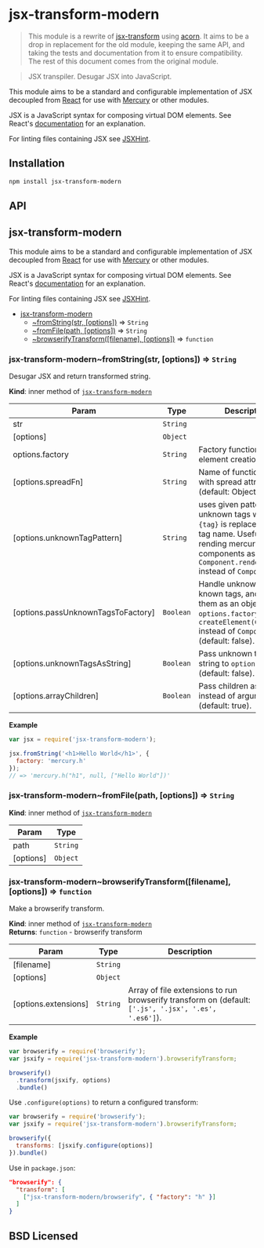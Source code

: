 # jsx-transform-modern

> This module is a rewrite of [jsx-transform](https://github.com/alexmingoia/jsx-transform) using [acorn](https://github.com/acornjs/acorn). It aims to be a drop in replacement for the old module, keeping the same API, and taking the tests and documentation from it to ensure compatibility. The rest of this document comes from the original module.

> JSX transpiler. Desugar JSX into JavaScript.

This module aims to be a standard and configurable implementation of JSX
decoupled from [React](https://github.com/facebook/react) for use with
[Mercury](https://github.com/Raynos/mercury) or other modules.

JSX is a JavaScript syntax for composing virtual DOM elements.
See React's [documentation][0] for an explanation.

For linting files containing JSX see
[JSXHint](https://github.com/STRML/JSXHint).

## Installation

```sh
npm install jsx-transform-modern
```

## API
<a name="module_jsx-transform-modern"></a>
## jsx-transform-modern
This module aims to be a standard and configurable implementation of JSX
decoupled from [React](https://github.com/facebook/react) for use with
[Mercury](https://github.com/Raynos/mercury) or other modules.

JSX is a JavaScript syntax for composing virtual DOM elements.
See React's [documentation][0] for an explanation.

For linting files containing JSX see
[JSXHint](https://github.com/STRML/JSXHint).


* [jsx-transform-modern](#module_jsx-transform-modern)
  * [~fromString(str, [options])](#module_jsx-transform-modern..fromString) ⇒ <code>String</code>
  * [~fromFile(path, [options])](#module_jsx-transform-modern..fromFile) ⇒ <code>String</code>
  * [~browserifyTransform([filename], [options])](#module_jsx-transform-modern..browserifyTransform) ⇒ <code>function</code>

<a name="module_jsx-transform-modern..fromString"></a>
### jsx-transform-modern~fromString(str, [options]) ⇒ <code>String</code>
Desugar JSX and return transformed string.

**Kind**: inner method of <code>[jsx-transform-modern](#module_jsx-transform-modern)</code>  

| Param | Type | Description |
| --- | --- | --- |
| str | <code>String</code> |  |
| [options] | <code>Object</code> |  |
| options.factory | <code>String</code> | Factory function name for element creation. |
| [options.spreadFn] | <code>String</code> | Name of function for use with spread attributes (default: Object.assign). |
| [options.unknownTagPattern] | <code>String</code> | uses given pattern for unknown tags where `{tag}` is replaced by the tag name. Useful for rending mercury components as `Component.render()` instead of `Component()`. |
| [options.passUnknownTagsToFactory] | <code>Boolean</code> | Handle unknown tags like known tags, and pass them as an object to `options.factory`. If true, `createElement(Component)` instead of `Component()` (default: false). |
| [options.unknownTagsAsString] | <code>Boolean</code> | Pass unknown tags as string to `options.factory` (default: false). |
| [options.arrayChildren] | <code>Boolean</code> | Pass children as array instead of arguments (default: true). |

**Example**  
```javascript
var jsx = require('jsx-transform-modern');

jsx.fromString('<h1>Hello World</h1>', {
  factory: 'mercury.h'
});
// => 'mercury.h("h1", null, ["Hello World"])'
```
<a name="module_jsx-transform-modern..fromFile"></a>
### jsx-transform-modern~fromFile(path, [options]) ⇒ <code>String</code>
**Kind**: inner method of <code>[jsx-transform-modern](#module_jsx-transform-modern)</code>  

| Param | Type |
| --- | --- |
| path | <code>String</code> |
| [options] | <code>Object</code> |

<a name="module_jsx-transform-modern..browserifyTransform"></a>
### jsx-transform-modern~browserifyTransform([filename], [options]) ⇒ <code>function</code>
Make a browserify transform.

**Kind**: inner method of <code>[jsx-transform-modern](#module_jsx-transform-modern)</code>  
**Returns**: <code>function</code> - browserify transform  

| Param | Type | Description |
| --- | --- | --- |
| [filename] | <code>String</code> |  |
| [options] | <code>Object</code> |  |
| [options.extensions] | <code>String</code> | Array of file extensions to run browserify transform on (default: `['.js', '.jsx', '.es', '.es6']`). |

**Example**  
```javascript
var browserify = require('browserify');
var jsxify = require('jsx-transform-modern').browserifyTransform;

browserify()
  .transform(jsxify, options)
  .bundle()
```

Use `.configure(options)` to return a configured transform:

```javascript
var browserify = require('browserify');
var jsxify = require('jsx-transform-modern').browserifyTransform;

browserify({
  transforms: [jsxify.configure(options)]
}).bundle()
```

Use in `package.json`:

```json
"browserify": {
  "transform": [
    ["jsx-transform-modern/browserify", { "factory": "h" }]
  ]
}
```


## BSD Licensed

[0]: https://facebook.github.io/react/docs/jsx-in-depth.html
